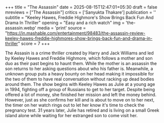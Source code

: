 +++
title = "The Assassin"
date = 2025-08-15T12:47:01+05:30
draft = false
mreviews = ["The Assassin"]
critics = ['Sanyukta Thakare']
publication = ''
subtitle = "Keeley Hawes, Freddie Highmore's Show Brings Back Fun And Drama In Thriller"
opening = "Easy and a rich watch"
img = 'the-assassin.webp'
media = 'print'
source = "https://in.mashable.com/entertainment/98483/the-assassin-review-keeley-hawes-freddie-highmores-show-brings-back-fun-and-drama-in-thriller"
score = 7
+++

The Assasin is a crime thriller created by Harry and Jack Williams and led by Keeley Hawes and Freddie Highmore, which follows a mother and son duo as their past begins to haunt them. While the mother is an assassin the son returns to her asking questions about who his father is. Meanwhile, a unknown group puts a heavy bounty on her head making it impossible for the two of them to have real conversation without racking up dead bodies around them. The show begins with Keeley Hawes as Julie at a young age in 1994, fighting off a group of Russians to get to her target. Despite being offered a lot of money, she finished her mission and left the money behind. However, just as she confirms her kill and is about to move on to her next, the timer on her watch rings out to let her know it's time to check the pregnancy test. 31 years later, Julie has retired and is living on a small Greek island alone while waiting for her estranged son to come visit her.
